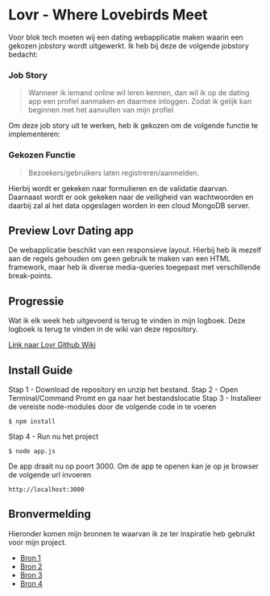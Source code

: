 # Lovr - Where Lovebirds Meet

Voor blok tech moeten wij een dating webapplicatie maken waarin een gekozen jobstory wordt uitgewerkt. Ik heb bij deze de volgende jobstory bedacht:

  ### Job Story
  > Wanneer ik iemand online wil leren kennen, dan wil ik op de dating app een profiel aanmaken en daarmee inloggen. Zodat ik gelijk kan beginnen met het aanvullen van mijn profiel

Om deze job story uit te werken, heb ik gekozen om de volgende functie te implementeren:

  ### Gekozen Functie
  > Bezoekers/gebruikers laten registreren/aanmelden.

Hierbij wordt er gekeken naar formulieren en de validatie daarvan. Daarnaast wordt er ook gekeken naar de veiligheid van wachtwoorden en daarbij zal al het data opgeslagen worden in een cloud MongoDB server. 

## Preview Lovr Dating app

De webapplicatie beschikt van een responsieve layout. Hierbij heb ik mezelf aan de regels gehouden om geen gebruik te maken van een HTML framework, maar heb ik diverse media-queries toegepast met verschillende break-points.

## Progressie

Wat ik elk week heb uitgevoerd is terug te vinden in mijn logboek. Deze logboek is terug te vinden in de wiki van deze repository.

[Link naar Lovr Github Wiki](https://github.com/Awana1/Blok-Tech/wiki)

## Install Guide

Stap 1 - Download de repository en unzip het bestand.
Stap 2 - Open Terminal/Command Promt en ga naar het bestandslocatie 
Stap 3 - Installeer de vereiste node-modules door de volgende code in te voeren

``` $ npm install ```

Stap 4 - Run nu het project

``` $ node app.js ```

De app draait nu op poort 3000. Om de app te openen kan je op je browser de volgende url invoeren

``` http://localhost:3000 ```


## Bronvermelding

Hieronder komen mijn bronnen te waarvan ik ze ter inspiratie heb gebruikt voor mijn project.

* [Bron 1](google.com)
* [Bron 2](google.com)
* [Bron 3](google.com)
* [Bron 4](google.com)
